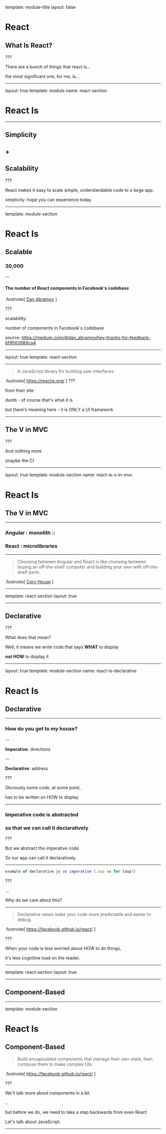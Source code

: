 
template: module-title
layout: false

# React
## What Is React?

???

There are a bunch of things that react is...

the most significant one, for me, is...

---

layout: true
template: module
name: react-section

# React Is

---

## Simplicity
## +
## Scalability

???

React makes it easy to scale simple, understandable code to a large app.

simplicity: hope you can experience today

---
template: module-section
# React Is
## Scalable
### 30,000
--

#### The number of React components in Facebook's codebase

.footnote[
[Dan Abramov](https://medium.com/@dan_abramov/hey-thanks-for-feedback-bf9502689ca4)
]

???

scalability: 

number of components in Facebook's codebase

source: https://medium.com/@dan_abramov/hey-thanks-for-feedback-bf9502689ca4
  

---
layout: true
template: react-section

---

> A JavaScript library for building user interfaces

.footnote[
https://reactjs.org/
]
???

from their site

dumb - of course that's what it is

but there's meaning here - it is ONLY a UI framework

---

## The V in MVC

???

And nothing more

(maybe the C)

---
layout: true
template: module-section
name: react-is-v-in-mvc

# React Is
## The V in MVC
---

### Angular : monolith :: 
### React : microlibraries

---

> Choosing between Angular and React is like choosing between buying an off-the-shelf computer and building your own with off-the-shelf parts.

.footnote[
  [Cory House](https://medium.freecodecamp.com/angular-2-versus-react-there-will-be-blood-66595faafd51)
]

---
template: react-section
layout: true

---

## Declarative

???

What does that mean?

Well, it means we write code that says **WHAT** to display

**not HOW** to display it

---
layout: true
template: module-section
name: react-is-declarative

# React Is
## Declarative
---

### How do you get to my house?

--

**Imperative**: directions

--

**Declarative**: address

???

Obviously some code, at some point,

has to be written on HOW to display

---

### Imperative code is abstracted
### so that we can call it declaratively

???

But we abstract the imperative code

So our app can call it declaratively.

---

```javascript
example of declarative js vs imperative (.map vs for loop?)
```

???

...

Why do we care about this?

---

> Declarative views make your code more predictable and easier to debug.

.footnote[
https://facebook.github.io/react/
]

???

When your code is less worried about HOW to do things, 

it's less cognitive load on the reader.

---
template: react-section
layout: true

---

## Component-Based

---
template: module-section

# React Is
## Component-Based

> Build encapsulated components that manage their own state, then compose them to make complex UIs.

.footnote[
https://facebook.github.io/react/
]

???

We'll talk more about components in a bit

...

but before we do, we need to take a step backwards from even React

Let's talk about JavaScript.

---

